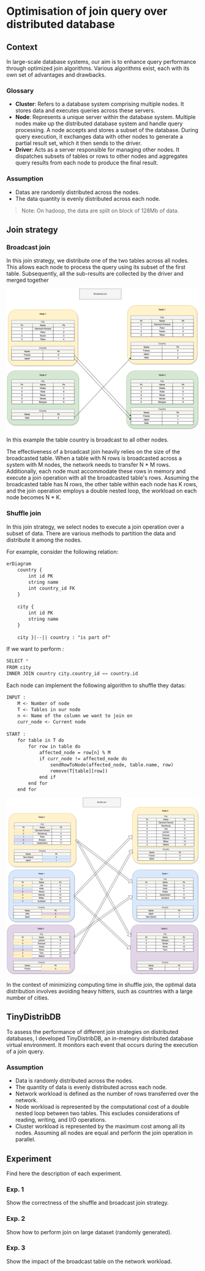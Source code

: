 # Optimisation of join query over distributed database

## Context

In large-scale database systems, our aim is to enhance query performance through optimized join algorithms. 
Various algorithms exist, each with its own set of advantages and drawbacks.

### Glossary

- **Cluster**: Refers to a database system comprising multiple nodes. It stores data and executes queries across these servers.
- **Node**: Represents a unique server within the database system. Multiple nodes make up the distributed database system and handle query processing.
A node accepts and stores a subset of the database. During query execution, it exchanges data with other nodes to generate a partial result set, which it then sends to the driver.
- **Driver**: Acts as a server responsible for managing other nodes. It dispatches subsets of tables or rows to other nodes and aggregates query results from each node to produce the final result.

### Assumption

- Datas are randomly distributed across the nodes.
- The data quantity is evenly distributed across each node.

> Note:
> On hadoop, the data are split on block of 128Mb of data.

## Join strategy

### Broadcast join

In this join strategy, we distribute one of the two tables across all nodes. 
This allows each node to process the query using its subset of the first table. Subsequently, all the sub-results are collected by the driver and merged together

![Simple md image](simple-bc-join.png)

In this example the table country is broadcast to all other nodes.

The effectiveness of a broadcast join heavily relies on the size of the broadcasted table. When a table with N rows is broadcasted across a system with M nodes, the network needs to transfer N * M rows. Additionally, each node must accommodate these rows in memory and execute a join operation with all the broadcasted table's rows. Assuming the broadcasted table has N rows, the other table within each node has K rows, and the join operation employs a double nested loop, the workload on each node becomes N * K.

### Shuffle join

In this join strategy, we select nodes to execute a join operation over a subset of data. There are various methods to partition the data and distribute it among the nodes.

For example, consider the following relation:

```mermaid
erDiagram
    country {
        int id PK
        string name
        int country_id FK
    }
    
    city {
        int id PK
        string name
    }
    
    city }|--|| country : "is part of"
```

If we want to perform :

```s
SELECT * 
FROM city
INNER JOIN country city.country_id == country.id
```

Each node can implement the following algorithm to shuffle they datas:

```{r, eval = FALSE}
INPUT :
    M <- Number of node
    T <- Tables in our node
    n <- Name of the column we want to join on
    curr_node <- Current node
    
START :
    for table in T do
        for row in table do
            affected_node = row[n] % M
            if curr_node != affected_node do
                sendRowToNode(affected_node, table.name, row)
                remove(T[table][row])
            end if
        end for
    end for
```

![Simple md image](simple-shuffle-join.png)

In the context of minimizing computing time in shuffle join, the optimal data distribution involves avoiding heavy hitters, such as countries with a large number of cities.

## TinyDistribDB

To assess the performance of different join strategies on distributed databases, I developed TinyDistribDB, an in-memory distributed database virtual environment. 
It monitors each event that occurs during the execution of a join query.

### Assumption

- Data is randomly distributed across the nodes.
- The quantity of data is evenly distributed across each node.
- Network workload is defined as the number of rows transferred over the network.
- Node workload is represented by the computational cost of a double nested loop between two tables. This excludes considerations of reading, writing, and I/O operations.
- Cluster workload is represented by the maximum cost among all its nodes. Assuming all nodes are equal and perform the join operation in parallel.

## Experiment

Find here the description of each experiment.

### Exp. 1

Show the correctness of the shuffle and broadcast join strategy.

### Exp. 2

Show how to perform join on large dataset (randomly generated).

### Exp. 3

Show the impact of the broadcast table on the network workload.
